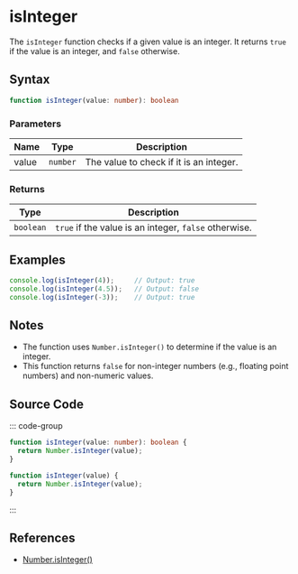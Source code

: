 # isInteger

The `isInteger` function checks if a given value is an integer. It returns `true` if the value is an integer, and `false` otherwise.

## Syntax

```typescript
function isInteger(value: number): boolean
```

### Parameters

| Name  | Type     | Description                                      |
|-------|----------|--------------------------------------------------|
| value | `number` | The value to check if it is an integer.          |

### Returns

| Type    | Description                                      |
|---------|--------------------------------------------------|
| `boolean` | `true` if the value is an integer, `false` otherwise. |

## Examples

```typescript
console.log(isInteger(4));     // Output: true
console.log(isInteger(4.5));   // Output: false
console.log(isInteger(-3));    // Output: true
```

## Notes

- The function uses `Number.isInteger()` to determine if the value is an integer.
- This function returns `false` for non-integer numbers (e.g., floating point numbers) and non-numeric values.

## Source Code

::: code-group
```typescript
function isInteger(value: number): boolean {
  return Number.isInteger(value);
}
```

```javascript
function isInteger(value) {
  return Number.isInteger(value);
}
```
::: 

## References

- [Number.isInteger()](https://developer.mozilla.org/en-US/docs/Web/JavaScript/Reference/Global_Objects/Number/isInteger)
